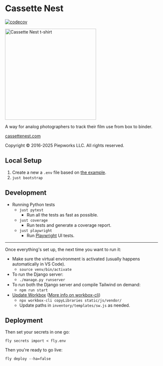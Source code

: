 # Cassette Nest

[![codecov](https://codecov.io/gh/piepworks/cassettenest/branch/main/graph/badge.svg?token=jRevCZkCfH)](https://codecov.io/gh/piepworks/cassettenest)

<a href="https://cottonbureau.com/people/piepworks"><img src="https://cottonbureau.com/mockup?vid=9982515&hash=fa91&w=1024" alt="Cassette Nest t-shirt" width="300" height="auto" /></a>

A way for analog photographers to track their film use from box to binder.

[cassettenest.com](http://cassettenest.com)

Copyright &copy; 2016-2025 Piepworks LLC. All rights reserved.

## Local Setup

1. Create a new a `.env` file based on [the example](example-local.env).
2. `just bootstrap`

## Development

- Running Python tests
    - `just pytest`
        - Run all the tests as fast as possible.
    - `just coverage`
        - Run tests and generate a coverage report.
    - `just playwright`
        - Run [Playwright](https://playwright.dev) UI tests.

---

Once everything's set up, the next time you want to run it:

- Make sure the virtual environment is activated (usually happens automatically in VS Code).
    - `source venv/bin/activate`
- To run the Django server:
    - `./manage.py runserver`
- To run both the Django server and compile Tailwind on demand:
    - `npm run start`
- [Update Workbox](https://developer.chrome.com/docs/workbox/modules/workbox-sw/#using-local-workbox-files-instead-of-cdn) ([More info on workbox-cli](https://developer.chrome.com/docs/workbox/modules/workbox-cli/#copylibraries))
    - `npx workbox-cli copyLibraries static/js/vendor/`
    - Update paths in `inventory/templates/sw.js` as needed.

## Deployment

Then set your secrets in one go:

```shell
fly secrets import < fly.env
```

Then you're ready to go live:

```shell
fly deploy --ha=false
```
